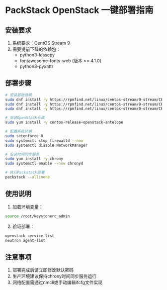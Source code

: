 # PackStack OpenStack 一键部署指南

## 安装要求
1. 系统要求：CentOS Stream 9
2. 需要提前下载的依赖包：
   - python3-lesscpy
   - fontawesome-fonts-web (版本 >= 4.1.0)
   - python3-pyxattr

## 部署步骤
```bash
# 安装基础依赖
sudo dnf install -y https://rpmfind.net/linux/centos-stream/9-stream/CRB/x86_64/os/Packages/python3-lesscpy-0.14.0-7.el9.noarch.rpm
sudo dnf install -y https://rpmfind.net/linux/centos-stream/9-stream/CRB/x86_64/os/Packages/fontawesome-fonts-web-4.7.0-13.el9.noarch.rpm
sudo dnf install -y https://rpmfind.net/linux/centos-stream/9-stream/CRB/x86_64/os/Packages/python3-pyxattr-0.7.2-4.el9.x86_64.rpm

# 安装OpenStack仓库
sudo yum install -y centos-release-openstack-antelope

# 配置系统环境
sudo setenforce 0
sudo systemctl stop firewalld --now
sudo systemctl disable NetworkManager

# 安装时间同步服务
sudo yum install -y chrony
sudo systemctl enable --now chronyd

# 执行Packstack部署
packstack --allinone
```

## 使用说明
1. 加载环境变量：
```bash
source /root/keystonerc_admin
```
2. 验证部署：
```bash
openstack service list
neutron agent-list
```

## 注意事项
1. 部署完成后请立即修改默认密码
2. 生产环境建议保持chrony时间同步服务运行
3. 网络配置需通过nmcli或手动编辑ifcfg文件实现